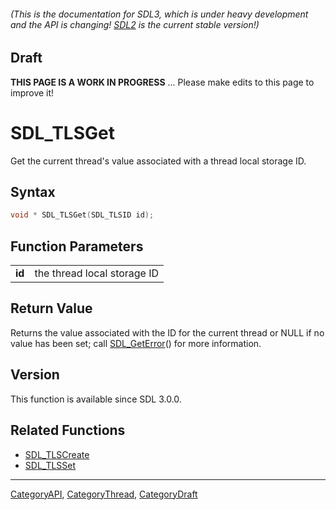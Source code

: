 ###### (This is the documentation for SDL3, which is under heavy development and the API is changing! [SDL2](https://wiki.libsdl.org/SDL2/) is the current stable version!)

## Draft

**THIS PAGE IS A WORK IN PROGRESS** ... Please make edits to this page to improve it!



<!-- #*^*^*^*^*See https://wiki.libsdl.org/SGFunctions for details on editing this page*^*^*^*^* -->
# SDL_TLSGet

Get the current thread's value associated with a thread local storage ID.

## Syntax

```c
void * SDL_TLSGet(SDL_TLSID id);

```

## Function Parameters

|            |                             |
| ---------- | --------------------------- |
| **id**     | the thread local storage ID |

## Return Value

Returns the value associated with the ID for the current thread or NULL if
no value has been set; call [SDL_GetError](SDL_GetError.md)() for more
information.

## Version

This function is available since SDL 3.0.0.

## Related Functions

* [SDL_TLSCreate](SDL_TLSCreate.md)
* [SDL_TLSSet](SDL_TLSSet.md)

----
[CategoryAPI](CategoryAPI.md), [CategoryThread](CategoryThread.md), [CategoryDraft](CategoryDraft.md)
<!-- #See the Style Guide for instructions on editing the footer. -->
